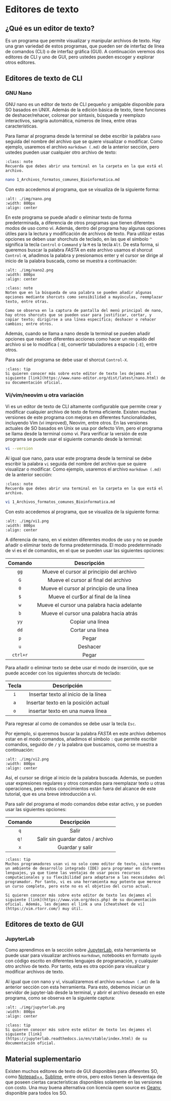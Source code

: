 # Editores de texto

<div id="seccion4_2_1"/>

## ¿Qué es un editor de texto?
Es un programa que permite visualizar y manipular archivos de texto. Hay una gran variedad de estos programas, que pueden ser de interfaz de línea de comandos (CLI) o de interfaz gráfica (GUI). A continuación veremos dos editores de CLI y uno de GUI, pero ustedes pueden escoger y explorar otros editores.

<div id="seccion4_2_2"/>

## Editores de texto de CLI

<div id="seccion4_2_2_1"/>

### GNU Nano 
GNU nano es un editor de texto de CLI pequeño y amigable disponible para SO basados en UNIX. Además de la edición básica de texto, tiene funciones de deshacer/rehacer, colorear por sintaxis, búsqueda y reemplazo interactivos, sangría automática, números de línea, entre otras características. 

Para llamar al programa desde la terminal se debe escribir la palabra `nano` seguida del nombre del archivo que se quiere visualizar o modificar. Como ejemplo, usaremos el archivo `markdown (.md)` de la anterior sección, pero ustedes pueden usar cualquier otro archivo de texto:

```{admonition} Nota
:class: note
Recuerda que debes abrir una terminal en la carpeta en la que está el archivo.
```

```bash
nano 1_Archivos_formatos_comunes_Bioinformatica.md
```
Con esto accedemos al programa, que se visualiza de la siguiente forma: 

```{image} ./img/nano.png
:alt: ./img/nano.png
:width: 800px
:align: center
```

En este programa se puede añadir o eliminar texto de forma predeterminada, a diferencia de otros programas que tienen diferentes modos de uso como vi. Además, dentro del programa hay algunas opciones útiles para la lectura y modificación de archivos de texto. Para utilizar estas opciones se deben usar shorchuts de teclado, en las que el símbolo `^` significa la tecla `Control` o `Command` y la `M` es la tecla `Alt`. De esta forma, si queremos buscar la palabra *FASTA* en este archivo usamos el shorcut `Control-W`, añadimos la palabra y presionamos enter y el cursor se dirige al inicio de la palabra buscada, como se muestra a continuación: 

```{image} ./img/nano2.png
:alt: ./img/nano2.png
:width: 800px
:align: center
```
```{admonition} Nota
:class: note
Noten que en la búsqueda de una palabra se pueden añadir algunas opciones mediante shorcuts como sensibilidad a mayúsculas, reemplazar texto, entre otras.

Como se observa en la captura de pantalla del menú principal de nano, hay otros shorcuts que se pueden usar para justificar, cortar, y copiar texto; dirigirse a una línea específica; deshacer o rehacer cambios; entre otros.
```

Además, cuando se llama a nano desde la terminal se pueden añadir opciones que realicen diferentes acciones como hacer un respaldo del archivo si se lo modifica (`-B`), convertir tabuladores a espacio (`-E`), entre otros.  

Para salir del programa se debe usar el shorcut `Control-X`.

```{admonition} Tip
:class: tip
Si quieren conocer más sobre este editor de texto les dejamos el siguiente [link](https://www.nano-editor.org/dist/latest/nano.html) de su documentación oficial. 
```

<div id="seccion4_2_2_2"/>

### Vi/vim/neovim u otra variación 
Vi es un editor de texto de CLI altamente configurable que permite crear y modificar cualquier archivo de texto de forma eficiente. Existen muchas versiones de este programa con mejoras en diferentes funcionalidades, incluyendo Vim (vi improved), Neovim, entre otros. En las versiones actuales de SO basados en Unix se usa por defecto Vim, pero el programa se llama desde la terminal como vi. Para verificar la versión de este programa se puede usar el siguiente comando desde la terminal: 

```bash
vi --version 
```

Al igual que nano, para usar este programa desde la terminal se debe escribir la palabra `vi` seguida del nombre del archivo que se quiere visualizar o modificar. Como ejemplo, usaremos el archivo `markdown (.md)`  de la anterior sección:

```{admonition} Nota
:class: note
Recuerda que debes abrir una terminal en la carpeta en la que está el archivo.
```

```bash
vi 1_Archivos_formatos_comunes_Bioinformatica.md
```

Con esto accedemos al programa, que se visualiza de la siguiente forma: 

```{image} ./img/vi1.png
:alt: ./img/vi1.png
:width: 800px
:align: center
```

A diferencia de nano, en vi existen diferentes modos de uso y no se puede añadir o eliminar texto de forma predeterminada. El modo predeterminado de vi es el de comandos, en el que se pueden usar las siguientes opciones: 

| **Comando**| **Descripción** |
|:---:|:---:|
| `gg`  | Mueve el cursor al principio del archivo|
| `G`  | Mueve el cursor al final del archivo|
| `0`  | Mueve el cursor al principio de una línea|
| `$`  | Mueve el cur$or al final de la línea|
| `w`  | Mueve el cursor una palabra hacia adelante|
| `b`  | Mueve el cursor una palabra hacia atrás |
| `yy`  | Copiar una línea |
| `dd`  | Cortar una línea|
| `p`  | Pegar|
| `u`  | Deshacer|
| `ctrl+r` | Pegar|

Para añadir o eliminar texto se debe usar el modo de inserción, que se puede acceder con los siguientes shorcuts de teclado: 

|**Tecla**| **Descripción** |
|:---:|:---:|
| `i` | Insertar texto al inicio de la línea |
| `a` | Insertar texto en la posición actual |
| `o` | insertar texto en una nueva línea |

Para regresar al como de comandos se debe usar la tecla `Esc`. 

Por ejemplo, si queremos buscar la palabra *FASTA* en este archivo debemos estar en el modo comandos, añadimos el símbolo `:` que permite escribir comandos, seguido de `/` y la palabra que buscamos, como se muestra a continuación: 

```{image} ./img/vi2.png
:alt: ./img/vi2.png
:width: 800px
:align: center
```

Así, el cursor se dirige al inicio de la palabra buscada. Además, se pueden usar expresiones regulares y otros comandos para reemplazar texto u otras operaciones, pero estos conocimientos están fuera del alcance de este tutorial, que es una breve introducción a vi. 

Para salir del programa el modo comandos debe estar activo, y se pueden usar las siguientes opciones:

|**Comando**| **Descripción** |
|:---:|:---:|
| `q` | Salir |
| `q!` | Salir sin guardar datos / archivo |
| `x` | Guardar y salir |

```{admonition} Tip
:class: tip
Muchos programadores usan vi no solo como editor de texto, sino como un ambiente de desarrollo integrado (IDE) para programar en diferentes lenguajes, ya que tiene las ventajas de usar pocos recursos computacionales y su flexibilidad para adaptarse a las necesidades del programador. Por tanto, vi es una herramienta muy potente que merece un curso completo, pero este no es el objetivo del curso actual.

Si quieren conocer más sobre este editor de texto les dejamos el siguiente [link](https://www.vim.org/docs.php) de su documentación oficial. Además, les dejamos el link a una [cheatsheet de vi](https://vim.rtorr.com/) muy útil. 
```


<div id="seccion4_2_3"/>

## Editores de texto de GUI

<div id="seccion4_2_3_1"/>

### JupyterLab
Como aprendimos en la sección sobre [JupyterLab](../02_JupyterLab/0_Resumen.md), esta herramienta se puede usar para visualizar archivos `markdown`, notebooks en formato `ipynb` con código escrito en diferentes lenguajes de programación, y cualquier otro archivo de texto. Por tanto, esta es otra opción para visualizar y modificar archivos de texto. 

Al igual que con nano y vi, visualizaremos el archivo `markdown (.md)` de la anterior sección con esta herramienta. Para esto, debemos iniciar un servidor de jupyter-lab desde la terminal, y abrir el archivo deseado en este programa, como se observa en la siguiente captura: 

```{image} ./img/jupyterlab.png
:alt: ./img/jupyterlab.png
:width: 800px
:align: center
```

```{admonition} Tip
:class: tip
Si quieren conocer más sobre este editor de texto les dejamos el siguiente [link](https://jupyterlab.readthedocs.io/en/stable/index.html) de su documentación oficial.  
```

<div id="seccion4_2_4"/>

## Material suplementario
Existen muchos editores de texto de GUI disponibles para diferentes SO, como [Notepad++](https://notepad-plus-plus.org/), [Sublime](https://www.sublimetext.com/), entre otros, pero estos tienen la desventaja de que poseen ciertas características disponibles solamente en las versiones con costo. Una muy buena alternativa con licencia open source es [Geany](https://www.geany.org/), disponible para todos los SO. 
